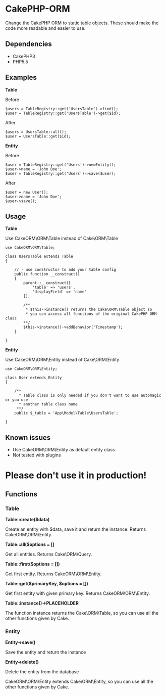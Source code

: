 # CakePHP-ORM

Change the CakePHP ORM to static table objects.
These should make the code more readable and easier to use.


## Dependencies

* CakePHP3
* PHP5.5


## Examples

**Table**

Before

    $users = TableRegistry::get('UsersTable')->find();
    $user = TableRegistry::get('UsersTable')->get($id);
    
After

    $users = UsersTable::all();
    $user = UsersTable::get($id);
    

**Entity**

Before

    $user = TableRegistry::get('Users')->newEntity();
    $user->name = 'John Doe';
    $user = TableRegistry::get('Users')->save($user);

After

    $user = new User();
    $user->name = 'John Doe';
    $user->save();
    
    
    
## Usage

**Table**

Use CakeORM\ORM\Table instead of Cake\ORM\Table

    use CakeORM\ORM\Table;
    
    class UsersTable extends Table
    {
    
        // - use constructor to add your table config
        public function __construct()
        {
            parent::__construct([
                'table' => 'users',
                'displayField' => 'name'
            ]);

            /**
             * $this->instance() returns the Cake\ORM\Table object so
             * you can access all functions of the original CakePHP ORM class
            **/
            $this->instance()->addBehavior('Timestamp');
        }
    
    }
    

**Entity**

Use CakeORM\ORM\Entity instead of Cake\ORM\Entity

    use CakeORM\ORM\Entity;
    
    class User extends Entity
    {
    
        /**
          * Table class is only needed if you don't want to use automagic or you use
          * another table class name
         **/
        public $_table = 'App\Model\Table\UsersTable';
    
    }
    
    
## Known issues

* Use CakeORM\ORM\Entity as default entity class
* Not tested with plugins


# Please don't use it in production!

## Functions

### Table

**Table::create($data)**

Create an entity with $data, save it and return the instance.
Returns CakeORM\ORM\Entity.

**Table::all($options = []**

Get all entities.
Returns Cake\ORM\Query.

**Table::first($options = [])**

Get first entity.
Returns CakeORM\ORM\Entity.

**Table::get($primaryKey, $options = [])**

Get first entity with given primary key.
Returns CakeORM\ORM\Entity.

**Table::instance()->PLACEHOLDER**

The function instance returns the Cake\ORM\Table, so you can use all the other functions given by Cake.


### Entity

**Entity->save()**

Save the entity and return the instance

**Entity->delete()**

Delete the entity from the database

CakeORM\ORM\Entity extends Cake\ORM\Entity, so you can use all the other functions given by Cake.
